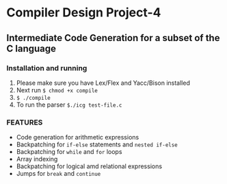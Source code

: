 # Compiler Design Project-4

## Intermediate Code Generation for a subset of the C language

### Installation and running
 1. Please make sure you have Lex/Flex and Yacc/Bison installed
 2. Next run `$ chmod +x compile` 
 3. `$ ./compile`
 4. To run the parser `$./icg test-file.c`


### FEATURES
 - Code generation for arithmetic expressions
 - Backpatching for `if-else` statements and `nested if-else`
 - Backpatching for `while` and `for` loops
 - Array indexing
 - Backpatching for logical amd relational expressions
 - Jumps for `break` and `continue`
